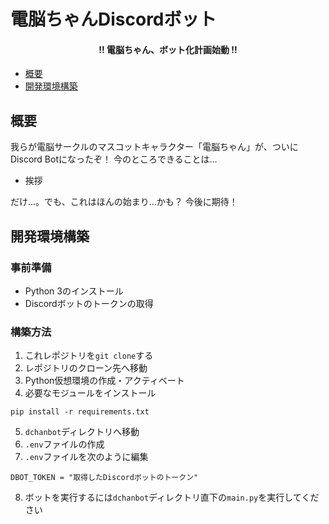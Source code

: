 # 電脳ちゃんDiscordボット

<h4 align="center">!! 電脳ちゃん、ボット化計画始動 !!</h4>

* [概要](#概要)
* [開発環境構築](#開発環境構築)

## 概要
我らが電脳サークルのマスコットキャラクター「電脳ちゃん」が、ついにDiscord Botになったぞ！
今のところできることは…

* 挨拶

だけ...。でも、これはほんの始まり...かも？ 今後に期待！ 

## 開発環境構築
### 事前準備
* Python 3のインストール
* Discordボットのトークンの取得

### 構築方法
1. これレポジトリを`git clone`する
2. レポジトリのクローン先へ移動
3. Python仮想環境の作成・アクティベート
4. 必要なモジュールをインストール
```shell
pip install -r requirements.txt
```
5. `dchanbot`ディレクトリへ移動
6. `.env`ファイルの作成
7. `.env`ファイルを次のように編集
```
DBOT_TOKEN = "取得したDiscordボットのトークン"
```
8. ボットを実行するには`dchanbot`ディレクトリ直下の`main.py`を実行してください
